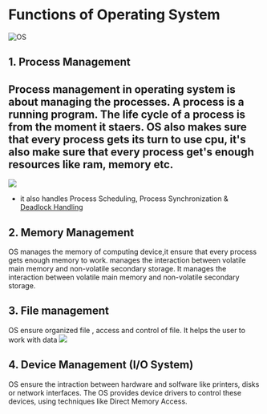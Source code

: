 # Functions of Operating System
![OS](https://media.geeksforgeeks.org/wp-content/uploads/20250428171947876340/OPERATING-SYSTEM_.webp)
## 1. Process Management
 Process management in operating system is about managing the processes. A process is a running program. The life cycle of a process is from the moment it staers. OS also makes sure that every process gets its turn to use cpu, it's also make sure that every process get's enough resources like ram, memory etc.
---
![](https://media.geeksforgeeks.org/wp-content/uploads/20250428172027777560/Process-Management.webp)

- it also handles Process Scheduling, Process Synchronization & [Deadlock Handling](https://www.geeksforgeeks.org/operating-systems/introduction-of-deadlock-in-operating-system/ "Deadlock Article")

## 2. Memory Management
OS manages the memory of computing device,it ensure that every process gets enough memory to work. manages the interaction between volatile main memory and non-volatile secondary storage. It manages the interaction between volatile main memory and non-volatile secondary storage.

## 3. File management 
OS ensure organized file , access and control of file. It helps the user to work with data
![](https://media.geeksforgeeks.org/wp-content/uploads/20250428172133828177/File-System-Management.webp)

## 4. Device Management (I/O System)
OS ensure the intraction between hardware and solfware like printers, disks or network interfaces. The OS provides device drivers to control these devices, using techniques like Direct Memory Access.
